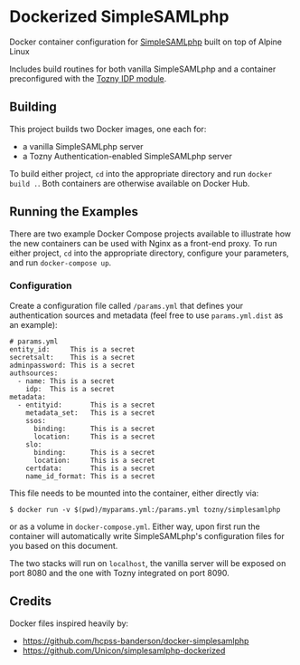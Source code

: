 Dockerized SimpleSAMLphp
========================

Docker container configuration for [SimpleSAMLphp](https://simplesamlphp.org/) built on top of Alpine Linux

Includes build routines for both vanilla SimpleSAMLphp and a container preconfigured with the [Tozny IDP module](https://tozny.com/blog/simplesamlphp-tozny/).

Building
--------

This project builds two Docker images, one each for:

- a vanilla SimpleSAMLphp server
- a Tozny Authentication-enabled SimpleSAMLphp server

To build either project, `cd` into the appropriate directory and run `docker build .`. Both containers are otherwise available on Docker Hub.

Running the Examples
--------------------

There are two example Docker Compose projects available to illustrate how the new containers can be used with Nginx as a front-end proxy. To run either project, `cd` into the appropriate directory, configure your parameters, and run `docker-compose up`.

### Configuration

Create a configuration file called `/params.yml` that defines your authentication sources and metadata (feel free to use `params.yml.dist` as an example):
 
```
# params.yml
entity_id:     This is a secret
secretsalt:    This is a secret
adminpassword: This is a secret
authsources:
  - name: This is a secret
    idp:  This is a secret
metadata:
  - entityid:       This is a secret
    metadata_set:   This is a secret
    ssos:
      binding:      This is a secret
      location:     This is a secret
    slo:
      binding:      This is a secret
      location:     This is a secret
    certdata:       This is a secret
    name_id_format: This is a secret
```

This file needs to be mounted into the container, either directly via:

```
$ docker run -v $(pwd)/myparams.yml:/params.yml tozny/simplesamlphp
```

or as a volume in `docker-compose.yml`. Either way, upon first run the container will automatically write SimpleSAMLphp's configuration files for you based on this document.

The two stacks will run on `localhost`, the vanilla server will be exposed on port 8080 and the one with Tozny integrated on port 8090.

Credits
-------

Docker files inspired heavily by:
* https://github.com/hcpss-banderson/docker-simplesamlphp
* https://github.com/Unicon/simplesamlphp-dockerized